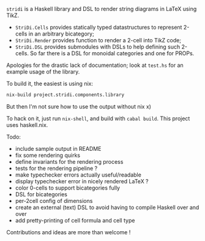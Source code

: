 `stridi` is a Haskell library and DSL to render string diagrams in LaTeX using TikZ.

- `StriDi.Cells` provides statically typed datastructures to represent 2-cells in an arbitrary bicategory;
- `StriDi.Render` provides function to render a 2-cell into TikZ code;
- `StriDi.DSL` provides submodules with DSLs to help defining such 2-cells. So far there is a DSL for monoidal categories and one for PROPs.

Apologies for the drastic lack of documentation; look at `test.hs` for an example usage of the library.

To build it, the easiest is using nix:
```bash
nix-build project.stridi.components.library
```
But then I'm not sure how to use the output without nix x)

To hack on it, just run `nix-shell`, and build with `cabal build`. This project uses haskell.nix.

Todo:
- include sample output in README
- fix some rendering quirks
- define invariants for the rendering process
- tests for the rendering pipeline ?
- make typechecker errors actually useful/readable
- display typechecker error in nicely rendered LaTeX ?
- color 0-cells to support bicategories fully
- DSL for bicategories
- per-2cell config of dimensions
- create an external (text) DSL to avoid having to compile Haskell over and over
- add pretty-printing of cell formula and cell type

Contributions and ideas are more than welcome !
